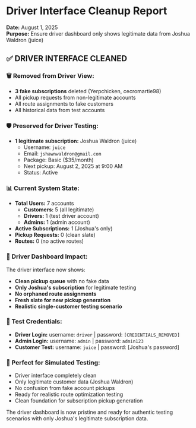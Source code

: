 # Driver Interface Cleanup Report
**Date:** August 1, 2025  
**Purpose:** Ensure driver dashboard only shows legitimate data from Joshua Waldron (juice)

## ✅ DRIVER INTERFACE CLEANED

### 🗑️ Removed from Driver View:
- **3 fake subscriptions** deleted (Yerpchicken, cecromartie98)
- All pickup requests from non-legitimate accounts
- All route assignments to fake customers
- All historical data from test accounts

### 🛡️ Preserved for Driver Testing:
- **1 legitimate subscription:** Joshua Waldron (juice)
  - Username: `juice`
  - Email: `jshawnwaldron@gmail.com`
  - Package: Basic ($35/month)
  - Next pickup: August 2, 2025 at 9:00 AM
  - Status: Active

### 📊 Current System State:
- **Total Users:** 7 accounts
  - **Customers:** 5 (all legitimate)
  - **Drivers:** 1 (test driver account)
  - **Admins:** 1 (admin account)
- **Active Subscriptions:** 1 (Joshua's only)
- **Pickup Requests:** 0 (clean slate)
- **Routes:** 0 (no active routes)

### 🚛 Driver Dashboard Impact:
The driver interface now shows:
- **Clean pickup queue** with no fake data
- **Only Joshua's subscription** for legitimate testing
- **No orphaned route assignments**
- **Fresh slate for new pickup generation**
- **Realistic single-customer testing scenario**

### 🔐 Test Credentials:
- **Driver Login:** username: `driver` | password: `[CREDENTIALS_REMOVED]`
- **Admin Login:** username: `admin` | password: `admin123`
- **Customer Test:** username: `juice` | password: [Joshua's password]

### 🎯 Perfect for Simulated Testing:
- Driver interface completely clean
- Only legitimate customer data (Joshua Waldron)
- No confusion from fake account pickups
- Ready for realistic route optimization testing
- Clean foundation for subscription pickup generation

The driver dashboard is now pristine and ready for authentic testing scenarios with only Joshua's legitimate subscription data.